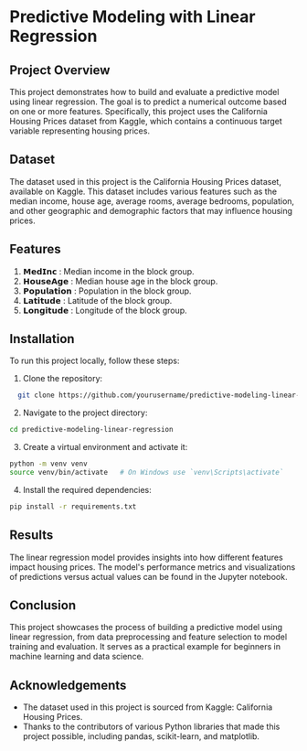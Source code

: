 
# Predictive Modeling with Linear Regression



## Project Overview

This project demonstrates how to build and evaluate a predictive model using linear regression. The goal is to predict a numerical outcome based on one or more features. Specifically, this project uses the California Housing Prices dataset from Kaggle, which contains a continuous target variable representing housing prices.
## Dataset

The dataset used in this project is the California Housing Prices dataset, available on Kaggle. This dataset includes various features such as the median income, house age, average rooms, average bedrooms, population, and other geographic and demographic factors that may influence housing prices.
## Features

1. 𝗠𝗲𝗱𝗜𝗻𝗰 : Median income in the block group.
2. 𝗛𝗼𝘂𝘀𝗲𝗔𝗴𝗲 : Median house age in the block group.
3. 𝗣𝗼𝗽𝘂𝗹𝗮𝘁𝗶𝗼𝗻 : Population in the block group.
4. 𝗟𝗮𝘁𝗶𝘁𝘂𝗱𝗲 : Latitude of the block group.
5. 𝗟𝗼𝗻𝗴𝗶𝘁𝘂𝗱𝗲 : Longitude of the block group.
## Installation

To run this project locally, follow these steps:

1. Clone the repository:

```bash
  git clone https://github.com/yourusername/predictive-modeling-linear-regression.git

```
2. Navigate to the project directory:

```bash
cd predictive-modeling-linear-regression

```
3. Create a virtual environment and activate it:

```bash
python -m venv venv
source venv/bin/activate   # On Windows use `venv\Scripts\activate`
```
4. Install the required dependencies:

```bash
pip install -r requirements.txt
```
## Results

The linear regression model provides insights into how different features impact housing prices. The model's performance metrics and visualizations of predictions versus actual values can be found in the Jupyter notebook.


## Conclusion

This project showcases the process of building a predictive model using linear regression, from data preprocessing and feature selection to model training and evaluation. It serves as a practical example for beginners in machine learning and data science.
## Acknowledgements

- The dataset used in this project is sourced from Kaggle: California Housing Prices.
- Thanks to the contributors of various Python libraries that made this project possible, including pandas, scikit-learn, and matplotlib.


